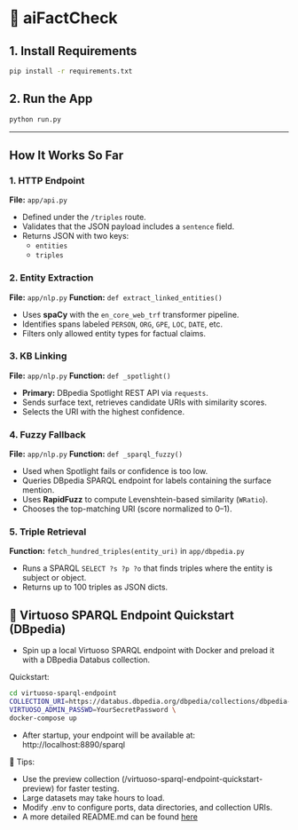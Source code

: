 # 🧠 aiFactCheck

## 1. Install Requirements

```bash
pip install -r requirements.txt
```

## 2. Run the App

```bash
python run.py
```

---

## How It Works So Far

### 1. HTTP Endpoint
**File:** `app/api.py`

- Defined under the `/triples` route.
- Validates that the JSON payload includes a `sentence` field.
- Returns JSON with two keys:
  - `entities`
  - `triples`

### 2. Entity Extraction
**File:** `app/nlp.py`
**Function:** `def extract_linked_entities()`

- Uses **spaCy** with the `en_core_web_trf` transformer pipeline.
- Identifies spans labeled `PERSON`, `ORG`, `GPE`, `LOC`, `DATE`, etc.
- Filters only allowed entity types for factual claims.

### 3. KB Linking
**File:** `app/nlp.py`
**Function:** `def _spotlight()`

- **Primary:** DBpedia Spotlight REST API via `requests`.
- Sends surface text, retrieves candidate URIs with similarity scores.
- Selects the URI with the highest confidence.

### 4. Fuzzy Fallback
**File:** `app/nlp.py`
**Function:** `def _sparql_fuzzy()`

- Used when Spotlight fails or confidence is too low.
- Queries DBpedia SPARQL endpoint for labels containing the surface mention.
- Uses **RapidFuzz** to compute Levenshtein-based similarity (`WRatio`).
- Chooses the top-matching URI (score normalized to 0–1).

### 5. Triple Retrieval

**Function:** `fetch_hundred_triples(entity_uri)` in `app/dbpedia.py`

- Runs a SPARQL `SELECT ?s ?p ?o` that finds triples where the entity is subject or object.
- Returns up to 100 triples as JSON dicts.


## 🧪 Virtuoso SPARQL Endpoint Quickstart (DBpedia)

- Spin up a local Virtuoso SPARQL endpoint with Docker and preload it with a DBpedia Databus collection.

Quickstart:

```bash
cd virtuoso-sparql-endpoint
COLLECTION_URI=https://databus.dbpedia.org/dbpedia/collections/dbpedia-snapshot-2022-03 \
VIRTUOSO_ADMIN_PASSWD=YourSecretPassword \
docker-compose up
```
- After startup, your endpoint will be available at: http://localhost:8890/sparql

📌 Tips:

- Use the preview collection (/virtuoso-sparql-endpoint-quickstart-preview) for faster testing.
- Large datasets may take hours to load.
- Modify .env to configure ports, data directories, and collection URIs.
- A more detailed README.md can be found [here](https://github.com/dbpedia/virtuoso-sparql-endpoint-quickstart/blob/master/README.md)